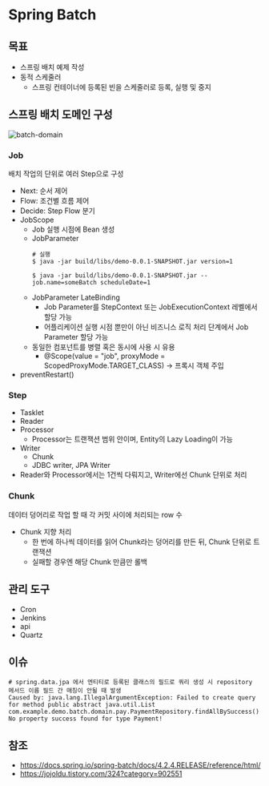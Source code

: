 # Spring Batch


## 목표
- 스프링 배치 예제 작성
- 동적 스케줄러
    - 스프링 컨테이너에 등록된 빈을 스케줄러로 등록, 실행 및 중지 

## 스프링 배치 도메인 구성
![batch-domain](https://docs.spring.io/spring-batch/docs/4.2.4.RELEASE/reference/html/images/spring-batch-reference-model.png)

### Job
배치 작업의 단위로 여러 Step으로 구성
- Next: 순서 제어 
- Flow: 조건별 흐름 제어
- Decide: Step Flow 분기
- JobScope
    - Job 실행 시점에 Bean 생성
    - JobParameter
        ```
      # 실행 
      $ java -jar build/libs/demo-0.0.1-SNAPSHOT.jar version=1
      
      $ java -jar build/libs/demo-0.0.1-SNAPSHOT.jar --job.name=someBatch scheduleDate=1
      ```
    - JobParameter LateBinding
        - Job Parameter를 StepContext 또는 JobExecutionContext 레벨에서 할당 가능
        - 어플리케이션 실행 시점 뿐만이 아닌 비즈니스 로직 처리 단계에서 Job Parameter 할당 가능
    - 동일한 컴포넌트를 병렬 혹은 동시에 사용 시 유용
        - @Scope(value = "job", proxyMode = ScopedProxyMode.TARGET_CLASS) -> 프록시 객체 주입
- preventRestart()

### Step
- Tasklet
- Reader
- Processor
    - Processor는 트랜잭션 범위 안이며, Entity의 Lazy Loading이 가능
- Writer
    - Chunk
    - JDBC writer, JPA Writer
- Reader와 Processor에서는 1건씩 다뤄지고, Writer에선 Chunk 단위로 처리

### Chunk
데이터 덩어리로 작업 할 때 각 커밋 사이에 처리되는 row 수
- Chunk 지향 처리 
    - 한 번에 하나씩 데이터를 읽어 Chunk라는 덩어리를 만든 뒤, Chunk 단위로 트랜잭션
    - 실패할 경우엔 해당 Chunk 만큼만 롤백

## 관리 도구
- Cron
- Jenkins
- api
- Quartz


      
## 이슈
```
# spring.data.jpa 에서 엔티티로 등록된 클래스의 필드로 쿼리 생성 시 repository 메서드 이름 필드 간 매칭이 안될 때 발생 
Caused by: java.lang.IllegalArgumentException: Failed to create query for method public abstract java.util.List com.example.demo.batch.domain.pay.PaymentRepository.findAllBySuccess()! No property success found for type Payment!
```


## 참조
- https://docs.spring.io/spring-batch/docs/4.2.4.RELEASE/reference/html/
- https://jojoldu.tistory.com/324?category=902551